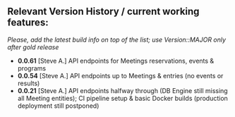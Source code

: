 ## Relevant Version History / current working features:

_Please, add the latest build info on top of the list; use Version::MAJOR only after gold release_

- **0.0.61** [Steve A.] API endpoints for Meetings reservations, events & programs
- **0.0.54** [Steve A.] API endpoints up to Meetings & entries (no events or results)
- **0.0.21** [Steve A.] API endpoints halfway through (DB Engine still missing all Meeting entities); CI pipeline setup & basic Docker builds (production deployment still postponed)
